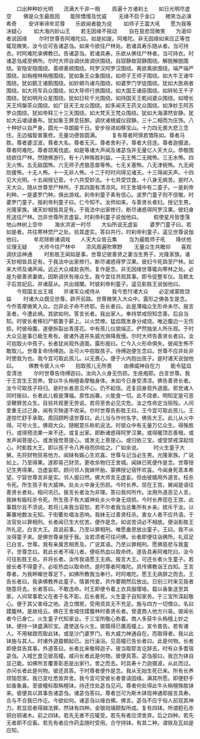 <!-- { "loadSidebar": true } -->
　　口出种种妙光明　　流满大千非一相
　　周遍十方诸刹土　　如日光明尽虚空
　　佛是众生最胜因　　能除憍慢及忧戚
　　无缘不启于金口　　微笑当必演希奇
　　安详审谛牟尼尊　　乐欲闻者能为说
　　如师子王震大吼　　愿为我等决疑心
　　如大海内妙山王　　若无因缘不摇动
　　自在慈悲现微笑　　为渴仰者说因缘
　　尔时世尊告阿难陀曰。如是如是。阿难陀。非无因缘如来应正等觉辄现微笑。汝今应可告诸苾刍。如来今欲往尸林处。若诸具寿乐随从者。当可持衣。时阿难陀承佛教已。告诸苾刍。若诸具寿。乐欲从佛往尸林者。当可持衣。时诸苾刍咸至佛所。尔时大师自调伏故调伏围绕。自寂静故寂静围绕。解脱解脱围绕。安隐安隐围绕。善顺善顺围绕。阿罗汉阿罗汉围绕。离欲离欲围绕。端严端严围绕。如栴檀林栴檀围绕。犹如象王众象围绕。如师子王师子围绕。如大牛王诸牛围绕。犹如鹅王诸鹅围绕。如妙翅鸟诸鸟围绕。如婆罗门学徒围绕。犹如大医病者围绕。如大将军兵众围绕。如大导师行旅围绕。如大国王诸臣围绕。如转轮王千子围绕。犹如明月众星围绕。犹如日轮千光围绕。如持国天王乾闼婆众围绕。如增长天王鸠槃茶众围绕。如广目天王龙众围绕。如多闻天王药叉众围绕。如净妙王阿苏罗众围绕。犹如帝释三十三天围绕。如大梵天王梵众围绕。犹如大海湛然安静。犹如大云叆叇垂布。犹如象王屏息狂醉。调伏诸根威仪寂静。三十二相而为庄饰。八十种好以自严身。圆光一寻朗踰千日。安步徐进如移宝山。十力四无畏大悲三念住。无边福智普薰修。无量功德皆圆满。
　　复有尊者阿慎若憍陈如。尊者马胜。尊者婆涩波。尊者大名。尊者无灭。尊者舍利子。尊者大目连。尊者迦摄波。尊者阿难陀。尊者颉离伐底。如是等诸大声闻及诸苾刍并无量亿人天大众。恭敬围绕欲往尸林。然随佛游行。有十八种殊胜利益。一无王怖二无贼怖。三无水怖。四无火怖。五无敌国怖。六无师子虎狼恶兽等怖。七无关塞怖。八无津税怖。九无阙防援怖。十无人怖。十一无非人怖。十二于时时间得见诸天。十三得闻天声。十四见大光明。十五闻授记音。十六共受妙法。十七共受饮食。十八身无病苦。是时人天大众。随从世尊至尸林所。于其四面有清凉风。时王舍城中有二童子。一是刹帝利种。一是婆罗门种。俱出游戏。刹帝利童子素有信心。波罗门童子则不信敬。时婆罗门童子。报刹帝利童子曰。仁今知不。汝师如来。与善贤长者妇。授记生男。光隆家族。诸天妙相皆具足有。于我法中出家修行。断尽诸惑得阿罗汉果。彼妇身死送往尸林。岂非世尊所言虚妄。时刹帝利童子说伽他曰。
　　假使星月皆堕落　　地山林树上空中
　　海水洪波一时尽　　大仙所说无虚妄
　　婆罗门童子曰。若如是者。共往寒林焚尸之处。验其虚实。答曰共行。时刹帝利童子。遥见世尊说伽他曰。
　　牟尼除断诸调戏　　人天大众皆云集
　　当为最胜师子吼　　降伏他论理无疑
　　大师今往尸林中　　凉风周遍吹寒野
　　无量众生共瞻仰　　喜观调伏运神通
　　时影胜王闻如是事。世尊记彼善贤之妻当生男子。光隆家族。诸天妙相皆具足有。于我法中出家修行。断尽诸惑得罗汉果。彼妇今死舆至尸林。如来大师及诸声闻。远近大众咸赴丧所。复作是念。非无因缘世尊辄向寒林之处。必是为彼善贤妻故。因斯调伏有缘众生。我今宜往共观其事。即令促整军仪。及敕太子后宫妃后。并诸扈从。共出城闉。时彼刹帝利童子。遥见影胜王说伽他曰。
　　今观国主出王城　　并诸军众咸侍从
　　我今思忖诸大众　　必定咸蒙胜饶益
　　时诸大众既见世尊。辟开前路。世尊微笑入大众中。露形之俦各生是念。今乔答摩微笑入众。岂非此子命不终耶。告长者曰。此是薄福众生形命未尽。报言圣者。今遭此祸。其欲如何。答言长者。我出家人。奉持禁戒但知念善。后自当知。时彼长者移妇尸骸置于薪上。以火焚燎。猛焰既发身分咸烧。唯近腹边一无伤损。时彼母腹。遂便拆裂出青莲花。中有孩儿仪貌端正。俨然独坐人所乐观。于时大众见是事已极生希有。彼诸外道并失威光俱降我慢。尔时大师告善贤长者曰。汝可抱取火中孩子。长者犹尚观外道面。露形报曰。仁今入火形命俱失。彼闻生怖不敢取儿。世尊复命侍缚迦。汝可火中抱取孩子。侍缚迦便生念曰。世尊不应非处非时使我为也。我今宜可取此孩儿。以无畏心。便于火内抱出孩子。是时诸天说伽他曰。
　　佛教令彼入火中　　抱取孩儿无所畏
　　由佛威神自在力　　能令猛焰变清池
　　尔时世尊告侍缚迦曰。汝向入火身无伤损。生疮疱耶。白言世尊。我于王宫生王宫养。曾以牛头栴檀香摩触身体。未如今日身受清凉。佛告善贤长者。汝今可取孩子将归。是时长者恶见坏心。仍不起信。还复回身观外道面。邪党诸人同时报曰。长者此儿极是薄福。禀性凶暴。火能食一切。此不烧者。明知定是可恶坚鞕罪苦众生。目验共观更无劳说。若将至舍必见灾危。汝之性命定当殒殁。人间爱重无过己身。闻有灾殃遂不收采。尔时世尊告影胜王曰。王今宜可取此孩儿。王遂惊忙舒手承取。周回顾盻请世尊曰。此儿当与作何名字。佛告大王。此儿从火中得。可号火生。佛观大众。随眠意乐称机说法。时彼众中有无量万亿众生。得殊胜行。或得预流果一来不还。或复出家。即断诸惑得阿罗汉果。或得暖顶忍善根。或发声闻菩提心。或发独觉菩提心。或发无上菩提心。或归依三宝。或受禁戒深起信心。时影胜大王。即以孩子令八养母而供给之。广如余说。
　　时火生童子大舅。先将财物贸易他方。闻妹有娠心生欢喜。世尊与记当必生男。光隆家族。广说如上。乃至得果。遂即易己财货。更收余物归王舍城。闻妹已死便作是念。世尊授记生男得果。岂虚妄耶。顾问邻人我妹怀胎。蒙佛授记宿怀欢喜。今闻身死乖本希望。宁容世尊言非是实。邻人报曰然。佛大师言无虚妄。但由彼婿用外道言。枉杀令死。所生孩子有大威神。处炎火中身无伤损。今时长养。现在王宫。舅闻是语往善贤长者处。相问讯已。报言长者汝为非理。答曰我何所作。汝用外道恶见人言。我妹有娠枉杀令死。所生孩子有大威神处炎火中身无烧损。今时长养现在王宫。此事既尔且不须说。若将儿来我当容恕。若不尔者我当总集所有乡亲。摈斥于汝。以筹置地数汝无知。于街衢处唱汝恶响。我妹无过善贤枉杀。害女人者不应共语。于法官处以罪相刑。长者闻已生大忧苦。便作是念。如说苦词必不相放。便诣影胜王所礼足。白言大王。具说前事。乃至以罪相刑。唯愿垂恩放出童子。王曰。我不从汝得童子来。是佛世尊亲授于我。汝若须者可往问佛。长者即便往诣佛所。礼双足已白言。世尊。我有亲属苦相责及。广说其语。乃至以罪相刑。愿佛慈悲与我童子。世尊念曰。若此长者不得儿者。便呕热血以取命终。遂告具寿阿难陀曰。汝今可往影胜王处。并将长者。汝传我语愿王无病。报言大王。可还长者火生童子。若彼长者不得童子。必呕热血以取命终。是时尊者阿难陀。具传佛教诣王白知。王言尊者。为我畔睇世尊足下。如佛所教我当奉行。时阿难陀。愿王无病辞之而去。王告长者曰。我承佛教养此童子。情甚怜爱。共作要期然后放出。日别三时来见我者随意将去。长者答曰。不敢违命。时王即便令着上衣具服璎珞。载以香象送至其家。人间常事若父在者子名不彰。后长者死。火生童子自知家务。于三宝所深起敬心。便于其父害母之地。造立僧房。受用资具无不充足。施与四方一切僧众。名曰蹂腹林。是故经云。佛在王舍城住蹂腹林时善贤长者。曾遣商人他方兴易。彼闻长者今已身亡。火生童子代知家业。于三宝所敬心弥着。商人多获牛头栴檀上妙之钵。便持一钵盛满珍宝。遣使送与火生。彼既得已置高幢上。宣令普告。若有诸人。不用梯蹬而取此钵。或是沙门婆罗门。有大威力神通自在。而取得者。我以此钵施与其人。时诸外道晨朝起已。出行澡浴。见高幢已告长者曰。此是何物。长者即便具告其事。外道答曰。长者比来敬释迦子。彼当取耶言讫辞去。时有众多耆宿苾刍。入城乞食见彼高幢。咸问长者此是何物。彼便具答。苾刍报曰。我岂为钵自显己能。如佛所言覆善彰恶是出家行。舍之而去。时具寿十力迦摄波。从此而过。亦问长者此是何物。彼还具答。于时尊者便作是念。我从无始生死已来。所有长养烦恼怨家。我已变吐悉皆弃舍。我今宜可受彼长者普请因缘。满其所愿。即便舒手如香象鼻。至彼幢标取栴檀钵。持还住处苾刍见问。尊者何处得此牛头栴檀殊胜钵来。彼便具以其事告诸苾刍。诸苾刍答曰。尊者岂可为斯木钵现神通耶报言具寿。合与不合我已作讫。今欲如何。诸苾刍以缘白佛。佛言。苾刍不应于俗人前现其神力。若显现者得越法罪。然钵有四种。金银琉璃颇梨所成。复有四钵。所谓鋀石赤铜白铜诸木。前之四钵。若先无者不应辄受。若先有者应须舍弃。后之四种。若先无者即不应畜。若先有者应作药盂随时受用。合守持钵。有其二种。谓铁及瓦如是应知。
